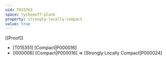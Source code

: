 ```yaml
---
uid: T015763
space: tychonoff-plank
property: strongly-locally-compact
value: true
---
```

[[Proof]]

* [T015351] [Compact|P000016]
* [I000006] [Compact|P000016] => [Strongly Locally Compact|P000024]

